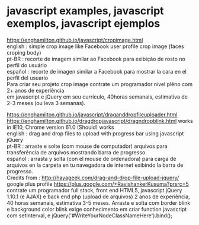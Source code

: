 # javascript examples, javascript exemplos, javascript ejemplos

https://enghamilton.github.io/javascript/cropimage.html<br/>
english : simple crop image like Facebook user profile crop image (faces croping body)<br/>
pt-BR : recorte de imagem similar ao Facebook para exibição de rosto no perfil do usuário<br/>
español : recorte de imagen similar a Facebook para mostrar la cara en el perfil del usuario<br/>
Para criar seu projeto crop image contrate um programador nível plêno com 2+ anos de experiência<br/>
em javascript e jQuery em seu currículo, 40horas semanais, estimativa de 2-3 meses (ou leva 3 semanas).


https://enghamilton.github.io/javascript/draganddropfileuploader.html<br/>
https://enghamilton.github.io/dragdropjavascript/dragndropblink.html  works in IE10, Chrome version 61.0 (Should) works<br/>
english : drag and drop files to upload with progress bar using javascript jQuery<br/>
pt-BR : arraste e solte (com mouse de computador) arquivos para transferência de arquivos mostrando barra de progresso<br/>
español : arrasta y solta (con el mouse de ordenadora) para carga de arquivos en la carpeta en tu navegadora de internet
exibindo la barra de progresso.<br/>
Credits from : http://hayageek.com/drag-and-drop-file-upload-jquery/  google plus profile https://plus.google.com/+RavishankerKusuma?prsrc=5<br/>
contrate um programador full stack, front end HTML5, javascript jQuery 1.10.1 (e AJAX) e back end php (upload de arquivos)
2 anos de experiência, 40 horas semanais, estimativa 3-5 meses. Arraste e solta com border blink e background color blink
exige conhecimento em criar function javascript com setInterval, e jQuery('#WriteYourNodeClassNameHere').bind();
